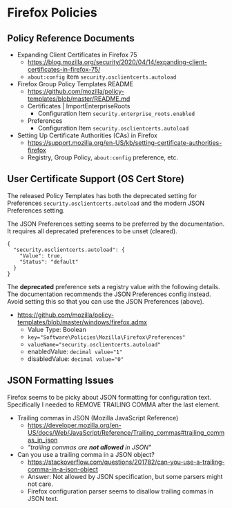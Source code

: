 # Firefox Policies

## Policy Reference Documents

* Expanding Client Certificates in Firefox 75
  *  https://blog.mozilla.org/security/2020/04/14/expanding-client-certificates-in-firefox-75/
  *  `about:config` item `security.osclientcerts.autoload`
* Firefox Group Policy Templates README
  * https://github.com/mozilla/policy-templates/blob/master/README.md
  * Certificates | ImportEnterpriseRoots
    * Configuration Item `security.enterprise_roots.enabled`
  * Preferences
    * Configuration Item `security.osclientcerts.autoload`
* Setting Up Certificate Authorities (CAs) in Firefox
  * https://support.mozilla.org/en-US/kb/setting-certificate-authorities-firefox
  * Registry, Group Policy, `about:config` preference, etc.

## User Certificate Support (OS Cert Store)

The released Policy Templates has both the deprecated setting for Preferences `security.osclientcerts.autoload` and the modern JSON Preferences setting. 

The JSON Preferences setting seems to be preferred by the documentation. It requires all deprecated preferences to be unset (cleared).

```
{
  "security.osclientcerts.autoload": {
    "Value": true,
    "Status": "default"
  }
}
```

The **deprecated** preference sets a registry value with the following details. The documentation recommends the JSON Preferences config instead. Avoid setting this so that you can use the JSON Preferences (above).

* https://github.com/mozilla/policy-templates/blob/master/windows/firefox.admx
  * Value Type: Boolean
  * `key="Software\Policies\Mozilla\Firefox\Preferences"`
  * `valueName="security.osclientcerts.autoload"`
  * enabledValue: `decimal value="1"`
  * disabledValue: `decimal value="0"`

## JSON Formatting Issues

Firefox seems to be picky about JSON formatting for configuration text. Specifically I needed to REMOVE TRAILING COMMA after the last element.

* Trailing commas in JSON (Mozilla JavaScript Reference)
  * https://developer.mozilla.org/en-US/docs/Web/JavaScript/Reference/Trailing_commas#trailing_commas_in_json
  * *"trailing commas are **not allowed** in JSON"*
* Can you use a trailing comma in a JSON object?
  * https://stackoverflow.com/questions/201782/can-you-use-a-trailing-comma-in-a-json-object
  * Answer: Not allowed by JSON specification, but some parsers might not care.
  * Firefox configuration parser seems to disallow trailing commas in JSON text.

